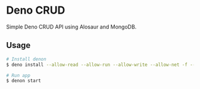 # Deno CRUD

Simple Deno CRUD API using Alosaur and MongoDB.

## Usage

```bash
# Install denon
$ deno install --allow-read --allow-run --allow-write --allow-net -f --unstable https://deno.land/x/denon@v2.2.1/denon.ts

# Run app
$ denon start
```
